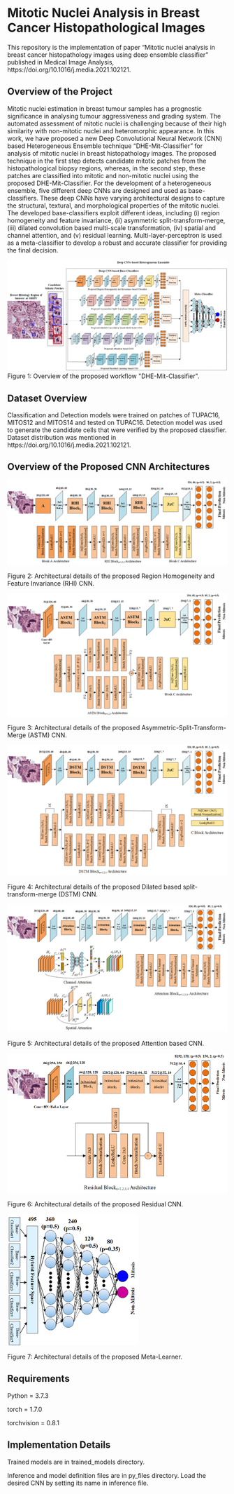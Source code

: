 # Mitotic Nuclei Analysis in Breast Cancer Histopathological Images
</b>
This repository is the implementation of paper “Mitotic nuclei analysis in breast cancer histopathology images using deep ensemble classifier” published in Medical Image Analysis, https://doi.org/10.1016/j.media.2021.102121. 

## Overview of the Project
</b>

Mitotic nuclei estimation in breast tumour samples has a prognostic significance in analysing tumour aggressiveness and grading system. The automated assessment of mitotic nuclei is challenging because of their high similarity with non-mitotic nuclei and heteromorphic appearance. In this work, we have proposed a new Deep Convolutional Neural Network (CNN) based Heterogeneous Ensemble technique “DHE-Mit-Classifier” for analysis of mitotic nuclei in breast histopathology images. The proposed technique in the first step detects candidate mitotic patches from the histopathological biopsy regions, whereas, in the second step, these patches are classified into mitotic and non-mitotic nuclei using the proposed DHE-Mit-Classifier. For the development of a heterogeneous ensemble, five different deep CNNs are designed and used as base-classifiers. These deep CNNs have varying architectural designs to capture the structural, textural, and morphological properties of the mitotic nuclei. The developed base-classifiers exploit different ideas, including (i) region homogeneity and feature invariance, (ii) asymmetric split-transform-merge, (iii) dilated convolution based multi-scale transformation, (iv) spatial and channel attention, and (v) residual learning. Multi-layer-perceptron is used as a meta-classifier to develop a robust and accurate classifier for providing the final decision. 

<img src="images/Proposed Ensemble DHE-Mit-Classifier.png" >
</b>
Figure 1: Overview of the proposed workflow "DHE-Mit-Classifier".

## Dataset Overview
</b>
Classification and Detection models were trained on  patches of TUPAC16, MITOS12 and MITOS14 and tested on TUPAC16.
</b>
Detection model was used to generate the candidate cells that were verified by the proposed classifier. Dataset distribution was mentioned in https://doi.org/10.1016/j.media.2021.102121.

## Overview of the Proposed CNN Architectures

</b><img src="images/RHINet.png" >

</b> Figure 2: Architectural details of the proposed Region Homogeneity and Feature Invariance (RHI) CNN.

</b><img src="images/ASTMNet.png">

</b> Figure 3: Architectural details of the proposed Asymmetric-Split-Transform-Merge (ASTM) CNN.

</b><img src="images/DSTMNet.png">

</b> Figure 4: Architectural details of the proposed Dilated based split-transform-merge (DSTM) CNN.

</b><img src="images/ATTENNet.png">

</b> Figure 5: Architectural details of the proposed Attention based CNN.

</b><img src="images/ResidualNet.png">

</b> Figure 6: Architectural details of the proposed Residual CNN.

</b><img src="images/Proposed Meta-Learner.png" width="300" height="300" />

Figure 7: Architectural details of the proposed Meta-Learner.

## Requirements
</b>

</b>Python = 3.7.3

</b>torch = 1.7.0

</b>torchvision = 0.8.1

## Implementation Details

Trained models are in trained_models directory.

Inference and model definition files are in py_files directory. Load the desired CNN by setting its name in inference file.











